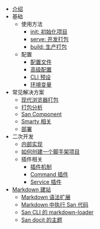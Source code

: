 -   [介绍](/README.md)
-   基础
    -   使用方法
        -   [init: 初始化项目](/create-project.md)
        -   [serve: 开发打包](/serve.md)
        -   [build: 生产打包](/build.md)
    -   配置
        -   [配置文件](/config.md)
        -   [高级配置](/advanced.md)
        -   [CLI 预设](/presets.md)
        -   [环境变量](/env.md)
-   常见解决方案
    -   [现代浏览器打包](/modern-mode.md)
    -   [打包分析](/bundle-analyze.md)
    -   [San Component](/component.md)
    -   [Smarty 相关](/smarty.md)
    -   [部署](/deployment.md)
-   二次开发
    -   [内部实现](/architecture.md)
    -   [如何创建一个脚手架项目](/create-scaffold.md)
    -   插件相关
        -   [插件机制](/plugin.md)
        -   [Command 插件](/cmd-plugin.md)
        -   [Service 插件](/srv-plugin.md)
-   [Markdown 建站](/docit/README.md)
    -   [Markdown 语法扩展](/docit/markdown.md)
    -   [Markdown 中执行 San 代码](/docit/sanbox.md)
    -   [San CLI 的 markdown-loader](/docit/loader.md)
    -   [San docit 的主题](/docit/theme.md)
